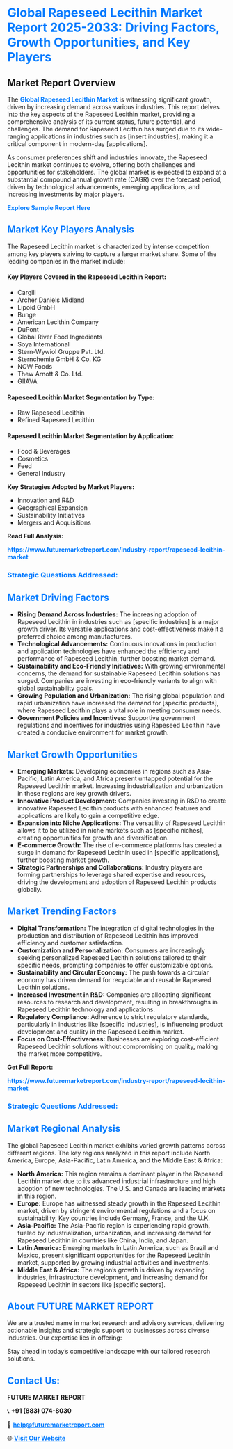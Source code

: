 <h1 style="color: #007BFF;">Global Rapeseed Lecithin Market Report 2025-2033: Driving Factors, Growth Opportunities, and Key Players</h1>

<section id="overview">
<h2>Market Report Overview</h2>
<p>The <a href="https://www.futuremarketreport.com/industry-report/rapeseed-lecithin-market" style="color: #007BFF; text-decoration: none;"><strong>Global Rapeseed Lecithin Market</strong></a> is witnessing significant growth, driven by increasing demand across various industries. This report delves into the key aspects of the Rapeseed Lecithin market, providing a comprehensive analysis of its current status, future potential, and challenges. The demand for Rapeseed Lecithin has surged due to its wide-ranging applications in industries such as [insert industries], making it a critical component in modern-day [applications].</p>
<p>As consumer preferences shift and industries innovate, the Rapeseed Lecithin market continues to evolve, offering both challenges and opportunities for stakeholders. The global market is expected to expand at a substantial compound annual growth rate (CAGR) over the forecast period, driven by technological advancements, emerging applications, and increasing investments by major players.</p>
</section>

<section id="overview">
<p><a href="https://www.futuremarketreport.com/request-sample/reportId=57949" style="color: #007BFF; text-decoration: none;"><strong>Explore Sample Report Here</strong></a></p>
</section>

<section id="key-players">
<h2 style="color: #007BFF;">Market Key Players Analysis</h2>
<p>The Rapeseed Lecithin market is characterized by intense competition among key players striving to capture a larger market share. Some of the leading companies in the market include:</p>
<h4>Key Players Covered in the Rapeseed Lecithin Report:</h4>
<ul><li>Cargill</li><li>Archer Daniels Midland</li><li>Lipoid GmbH</li><li>Bunge</li><li>American Lecithin Company</li><li>DuPont</li><li>Global River Food Ingredients</li><li>Soya International</li><li>Stern-Wywiol Gruppe Pvt. Ltd.</li><li>Sternchemie GmbH &amp; Co. KG</li><li>NOW Foods</li><li>Thew Arnott &amp; Co. Ltd.</li><li>GIIAVA</li></ul>
<h4>Rapeseed Lecithin Market Segmentation by Type:</h4>
<ul><li>Raw Rapeseed Lecithin</li><li>Refined Rapeseed Lecithin</li></ul>

<h4>Rapeseed Lecithin Market Segmentation by Application:</h4>
<ul><li>Food &amp; Beverages</li><li>Cosmetics</li><li>Feed</li><li>General Industry</li></ul>
<p><strong>Key Strategies Adopted by Market Players:</strong></p>
<ul>
<li>Innovation and R&D</li>
<li>Geographical Expansion</li>
<li>Sustainability Initiatives</li>
<li>Mergers and Acquisitions</li>
</ul>
</section>

<section>
<p><strong>Read Full Analysis: </strong></p><a href="https://www.futuremarketreport.com/industry-report/rapeseed-lecithin-market" style="color: #007BFF; text-decoration: none;"><strong>https://www.futuremarketreport.com/industry-report/rapeseed-lecithin-market</strong></a>
<h3 style="color: #007BFF;">Strategic Questions Addressed:</h3>
</section>

<section id="driving-factors">
<h2 style="color: #007BFF;">Market Driving Factors</h2>
<ul>
<li><strong>Rising Demand Across Industries:</strong> The increasing adoption of Rapeseed Lecithin in industries such as [specific industries] is a major growth driver. Its versatile applications and cost-effectiveness make it a preferred choice among manufacturers.</li>
<li><strong>Technological Advancements:</strong> Continuous innovations in production and application technologies have enhanced the efficiency and performance of Rapeseed Lecithin, further boosting market demand.</li>
<li><strong>Sustainability and Eco-Friendly Initiatives:</strong> With growing environmental concerns, the demand for sustainable Rapeseed Lecithin solutions has surged. Companies are investing in eco-friendly variants to align with global sustainability goals.</li>
<li><strong>Growing Population and Urbanization:</strong> The rising global population and rapid urbanization have increased the demand for [specific products], where Rapeseed Lecithin plays a vital role in meeting consumer needs.</li>
<li><strong>Government Policies and Incentives:</strong> Supportive government regulations and incentives for industries using Rapeseed Lecithin have created a conducive environment for market growth.</li>
</ul>
</section>

<section id="growth-opportunities">
<h2 style="color: #007BFF;">Market Growth Opportunities</h2>
<ul>
<li><strong>Emerging Markets:</strong> Developing economies in regions such as Asia-Pacific, Latin America, and Africa present untapped potential for the Rapeseed Lecithin market. Increasing industrialization and urbanization in these regions are key growth drivers.</li>
<li><strong>Innovative Product Development:</strong> Companies investing in R&D to create innovative Rapeseed Lecithin products with enhanced features and applications are likely to gain a competitive edge.</li>
<li><strong>Expansion into Niche Applications:</strong> The versatility of Rapeseed Lecithin allows it to be utilized in niche markets such as [specific niches], creating opportunities for growth and diversification.</li>
<li><strong>E-commerce Growth:</strong> The rise of e-commerce platforms has created a surge in demand for Rapeseed Lecithin used in [specific applications], further boosting market growth.</li>
<li><strong>Strategic Partnerships and Collaborations:</strong> Industry players are forming partnerships to leverage shared expertise and resources, driving the development and adoption of Rapeseed Lecithin products globally.</li>
</ul>
</section>

<section id="trending-factors">
<h2 style="color: #007BFF;">Market Trending Factors</h2>
<ul>
<li><strong>Digital Transformation:</strong> The integration of digital technologies in the production and distribution of Rapeseed Lecithin has improved efficiency and customer satisfaction.</li>
<li><strong>Customization and Personalization:</strong> Consumers are increasingly seeking personalized Rapeseed Lecithin solutions tailored to their specific needs, prompting companies to offer customizable options.</li>
<li><strong>Sustainability and Circular Economy:</strong> The push towards a circular economy has driven demand for recyclable and reusable Rapeseed Lecithin solutions.</li>
<li><strong>Increased Investment in R&D:</strong> Companies are allocating significant resources to research and development, resulting in breakthroughs in Rapeseed Lecithin technology and applications.</li>
<li><strong>Regulatory Compliance:</strong> Adherence to strict regulatory standards, particularly in industries like [specific industries], is influencing product development and quality in the Rapeseed Lecithin market.</li>
<li><strong>Focus on Cost-Effectiveness:</strong> Businesses are exploring cost-efficient Rapeseed Lecithin solutions without compromising on quality, making the market more competitive.</li>
</ul>
</section>

<section>
<p><strong>Get Full Report: </strong></p><a href="https://www.futuremarketreport.com/industry-report/rapeseed-lecithin-market" style="color: #007BFF; text-decoration: none;"><strong>https://www.futuremarketreport.com/industry-report/rapeseed-lecithin-market</strong></a>
<h3 style="color: #007BFF;">Strategic Questions Addressed:</h3>
</section>


<section id="regional-analysis">
<h2 style="color: #007BFF;">Market Regional Analysis</h2>
<p>The global Rapeseed Lecithin market exhibits varied growth patterns across different regions. The key regions analyzed in this report include North America, Europe, Asia-Pacific, Latin America, and the Middle East & Africa:</p>
<ul>
<li><strong>North America:</strong> This region remains a dominant player in the Rapeseed Lecithin market due to its advanced industrial infrastructure and high adoption of new technologies. The U.S. and Canada are leading markets in this region.</li>
<li><strong>Europe:</strong> Europe has witnessed steady growth in the Rapeseed Lecithin market, driven by stringent environmental regulations and a focus on sustainability. Key countries include Germany, France, and the U.K.</li>
<li><strong>Asia-Pacific:</strong> The Asia-Pacific region is experiencing rapid growth, fueled by industrialization, urbanization, and increasing demand for Rapeseed Lecithin in countries like China, India, and Japan.</li>
<li><strong>Latin America:</strong> Emerging markets in Latin America, such as Brazil and Mexico, present significant opportunities for the Rapeseed Lecithin market, supported by growing industrial activities and investments.</li>
<li><strong>Middle East & Africa:</strong> The region’s growth is driven by expanding industries, infrastructure development, and increasing demand for Rapeseed Lecithin in sectors like [specific sectors].</li>
</ul>
</section>

<footer>
<h2 style="color: #007BFF;">About FUTURE MARKET REPORT</h2>
<p>We are a trusted name in market research and advisory services, delivering actionable insights and strategic support to businesses across diverse industries. Our expertise lies in offering:</p>

<p>Stay ahead in today’s competitive landscape with our tailored research solutions.</p>

<h2 style="color: #007BFF;">Contact Us:</h2>
<p><strong>FUTURE MARKET REPORT</strong></p>
<p>📞 <strong>+91 (883) 074-8030</strong></p>
<p>📧 <strong><a href="mailto:help@futuremarketreport.com" style="color: #007BFF;">help@futuremarketreport.com</a></strong></p>
<p>🌐 <strong><a href="https://www.futuremarketreport.com/" style="color: #007BFF;">Visit Our Website</a></strong></p>
</footer>